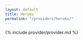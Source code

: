 ```yaml
---
layout: default
title: Heroku
permalink: "/providers/heroku/"
---
```


{% include provider/provider.md %}
